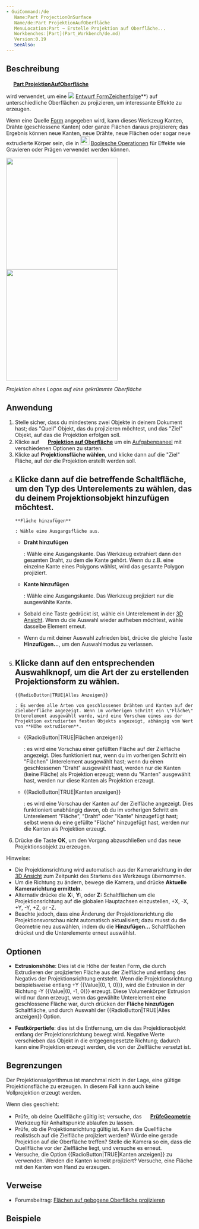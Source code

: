 ```yaml
---
- GuiCommand:/de
   Name:Part ProjectionOnSurface
   Name/de:Part ProjektionAufOberfläche
   MenuLocation:Part → Erstelle Projektion auf Oberfläche...
   Workbenches:[Part](Part_Workbench/de.md)
   Version:0.19
   SeeAlso:
---
```


## Beschreibung


**<img src=images/Part_ProjectionOnSurface.svg style="width:16px"> [Part ProjektionAufOberfläche](Part_ProjectionOnSurface/de.md)**

wird verwendet, um eine <img src=images/Draft_ShapeString.svg style="width:Form](Shape/de.md) auf der Oberseite einer Oberfläche auf eine andere [Form](Shape/de.md) zu projizieren; dies kann verwendet werden, um ein Logo oder eine Textnachricht (siehe **[16px"> [Entwurf FormZeichenfolge](Draft_ShapeString/de.md)**) auf unterschiedliche Oberflächen zu projizieren, um interessante Effekte zu erzeugen.

Wenn eine Quelle [Form](Shape/de.md) angegeben wird, kann dieses Werkzeug Kanten, Drähte (geschlossene Kanten) oder ganze Flächen daraus projizieren; das Ergebnis können neue Kanten, neue Drähte, neue Flächen oder sogar neue extrudierte Körper sein, die in <img alt="" src=images/Part_Boolean.svg  style="width:24px;"> [Boolesche Operationen](Part_Boolean/de.md) für Effekte wie Gravieren oder Prägen verwendet werden können.

<img alt="" src=images/Part_ProjectionOnSurface1.png  style="width:300px;"> <img alt="" src=images/Part_ProjectionOnSurface2.png  style="width:300px;">


*Projektion eines Logos auf eine gekrümmte Oberfläche*

## Anwendung

1.  Stelle sicher, dass du mindestens zwei Objekte in deinem Dokument hast; das \"Quell\" Objekt, das du projizieren möchtest, und das \"Ziel\" Objekt, auf das die Projektion erfolgen soll.
2.  Klicke auf **<img src=images/Part_ProjectionOnSurface.svg style="width:16px"> [Projektion auf Oberfläche](Part_ProjectionOnSurface/de.md)** um ein [Aufgabenpaneel](task_panel/de.md) mit verschiedenen Optionen zu starten.
3.  Klicke auf **Projektionsfläche wählen**, und klicke dann auf die \"Ziel\" Fläche, auf der die Projektion erstellt werden soll.
4.  Klicke dann auf die betreffende Schaltfläche, um den Typ des Unterelements zu wählen, das du deinem Projektionsobjekt hinzufügen möchtest.
    -   
        **Fläche hinzufügen**
        
        : Wähle eine Ausgangsfläche aus.

    -   
        **Draht hinzufügen**
        
        : Wähle eine Ausgangskante. Das Werkzeug extrahiert dann den gesamten Draht, zu dem die Kante gehört. Wenn du z.B. eine einzelne Kante eines Polygons wählst, wird das gesamte Polygon projiziert.

    -   
        **Kante hinzufügen**
        
        : Wähle eine Ausgangskante. Das Werkzeug projiziert nur die ausgewählte Kante.

    -   Sobald eine Taste gedrückt ist, wähle ein Unterelement in der [3D Ansicht](3D_view/de.md). Wenn du die Auswahl wieder aufheben möchtest, wähle dasselbe Element erneut.

    -   Wenn du mit deiner Auswahl zufrieden bist, drücke die gleiche Taste **Hinzufügen...**, um den Auswahlmodus zu verlassen.
5.  Klicke dann auf den entsprechenden Auswahlknopf, um die Art der zu erstellenden Projektionsform zu wählen.
    -   
        {{RadioButton|TRUE|Alles Anzeigen}}
        
        : Es werden alle Arten von geschlossenen Drähten und Kanten auf der Zieloberfläche angezeigt. Wenn im vorherigen Schritt ein \"Fläche\" Unterelement ausgewählt wurde, wird eine Vorschau eines aus der Projektion extrudierten festen Objekts angezeigt, abhängig vom Wert von **Höhe extrudieren**.

    -   
        {{RadioButton|TRUE|Flächen anzeigen}}
        
        : es wird eine Vorschau einer gefüllten Fläche auf der Zielfläche angezeigt. Dies funktioniert nur, wenn du im vorherigen Schritt ein \"Flächen\" Unterelement ausgewählt hast; wenn du einen geschlossenen \"Draht\" ausgewählt hast, werden nur die Kanten (keine Fläche) als Projektion erzeugt; wenn du \"Kanten\" ausgewählt hast, werden nur diese Kanten als Projektion erzeugt.

    -   
        {{RadioButton|TRUE|Kanten anzeigen}}
        
        : es wird eine Vorschau der Kanten auf der Zielfläche angezeigt. Dies funktioniert unabhängig davon, ob du im vorherigen Schritt ein Unterelement \"Fläche\", \"Draht\" oder \"Kante\" hinzugefügt hast; selbst wenn du eine gefüllte \"Fläche\" hinzugefügt hast, werden nur die Kanten als Projektion erzeugt.
6.  Drücke die Taste **OK**, um den Vorgang abzuschließen und das neue Projektionsobjekt zu erzeugen.

Hinweise:

-   Die Projektionsrichtung wird automatisch aus der Kamerarichtung in der [3D Ansicht](3D_view/de.md) zum Zeitpunkt des Startens des Werkzeugs übernommen.
-   Um die Richtung zu ändern, bewege die Kamera, und drücke **Aktuelle Kamerarichtung ermitteln**.
-   Alternativ drücke die **X:**, **Y:**, oder **Z:** Schaltflächen um die Projektionsrichtung auf die globalen Hauptachsen einzustellen, +X, -X, +Y, -Y, +Z, or -Z.
-   Beachte jedoch, dass eine Änderung der Projektionsrichtung die Projektionsvorschau nicht automatisch aktualisiert; dazu musst du die Geometrie neu auswählen, indem du die **Hinzufügen...** Schaltflächen drückst und die Unterelemente erneut auswählst.

## Optionen

-    **Extrusionshöhe**: Dies ist die Höhe der festen Form, die durch Extrudieren der projizierten Fläche aus der Zielfläche und entlang des Negativs der Projektionsrichtung entsteht. Wenn die Projektionsrichtung beispielsweise entlang +Y {{Value|(0, 1, 0)}}, wird die Extrusion in der Richtung -Y {{Value|(0, -1, 0)}} erzeugt. Diese Volumenkörper Extrusion wird nur dann erzeugt, wenn das gewählte Unterelement eine geschlossene Fläche war, durch drücken der **Fläche hinzufügen** Schaltfläche, und durch Auswahl der {{RadioButton|TRUE|Alles anzeigen}} Option.

-    **Festkörpertiefe**: dies ist die Entfernung, um die das Projektionsobjekt entlang der Projektionsrichtung bewegt wird. Negative Werte verschieben das Objekt in die entgegengesetzte Richtung; dadurch kann eine Projektion erzeugt werden, die von der Zielfläche versetzt ist.

## Begrenzungen

Der Projektionsalgorithmus ist manchmal nicht in der Lage, eine gültige Projektionsfläche zu erzeugen. In diesem Fall kann auch keine Vollprojektion erzeugt werden.

Wenn dies geschieht:

-   Prüfe, ob deine Quellfläche gültig ist; versuche, das **<img src=images/Part_CheckGeometry.svg style="width:16px"> [PrüfeGeometrie](Part_CheckGeometry/de.md)** Werkzeug für Anhaltspunkte ablaufen zu lassen.
-   Prüfe, ob die Projektionsrichtung gültig ist. Kann die Quellfläche realistisch auf die Zielfläche projiziert werden? Würde eine gerade Projektion auf die Oberfläche treffen? Stelle die Kamera so ein, dass die Quellfläche vor der Zielfläche liegt, und versuche es erneut.
-   Versuche, die Option {{RadioButton|TRUE|Kanten anzeigen}} zu verwenden. Werden die Kanten korrekt projiziert? Versuche, eine Fläche mit den Kanten von Hand zu erzeugen.

## Verweise

-   Forumsbeitrag: [Flächen auf gebogene Oberfläche projizieren](https://forum.freecadweb.org/viewtopic.php?f=9&t=33700)

## Beispiele


<div class="mw-translate-fuzzy">





</div>


  
